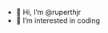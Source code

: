 - 👋 Hi, I’m @ruperthjr
- 👀 I’m interested in coding

<!---
ruperthjr/ruperthjr is a ✨ special ✨ repository because its `README.md` (this file) appears on your GitHub profile.
You can click the Preview link to take a look at your changes.
--->
